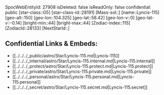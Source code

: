 ﻿---
location: [58.42,-104.325,150]
type: Star
tags:
- astro/Star

---
SpocWebEntityId: 27908
isDeleted: false
isReadOnly: false
confidential: public
[star-class::G5]
[star-class-id::28191]
[Mass-sol::]
[name::Lyncis-115]
[geo-alt::150]
[geo-lon::104.325]
[geo-lat::58.42]
[geo-lon-v::0]
[geo-lat-v::-0.14]
[bright-min::44]
[bright-max::44]
[Zodiac-index::115]
[ZodiacId::28133]
[NextStarId::]



## Confidential Links & Embeds: 
- [[../../../_public/astro/Star/Lyncis-115.md|Lyncis-115]] 
- [[../../../_internal/astro/Star/Lyncis-115.internal.md|Lyncis-115.internal]] 
- [[../../../_protect/astro/Star/Lyncis-115.protect.md|Lyncis-115.protect]] 
- [[../../../_private/astro/Star/Lyncis-115.private.md|Lyncis-115.private]] 
- [[../../../_personal/astro/Star/Lyncis-115.personal.md|Lyncis-115.personal]] 
- [[../../../_secret/astro/Star/Lyncis-115.secret.md|Lyncis-115.secret]] 
